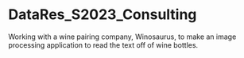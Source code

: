 # DataRes_S2023_Consulting
Working with a wine pairing company, Winosaurus, to make an image processing application to read the text off of wine bottles.
